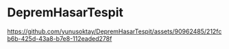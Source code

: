 # DepremHasarTespit
 


https://github.com/yunusoktay/DepremHasarTespit/assets/90962485/212fcb6b-425d-43a8-b7e8-112eaded278f

